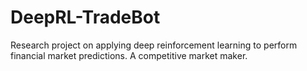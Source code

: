 # DeepRL-TradeBot
Research project on applying deep reinforcement learning to perform financial market predictions. A competitive market maker.
